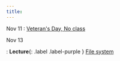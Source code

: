 ```yaml
---
title:
---
```


Nov 11
: [Veteran's Day, No class](#)

Nov 13

: **Lecture**{: .label .label-purple } [File system](#)

